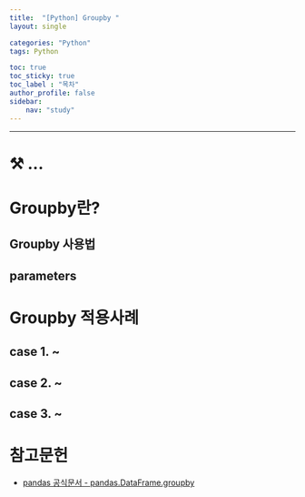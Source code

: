 ```yaml
---
title:  "[Python] Groupby "
layout: single

categories: "Python"
tags: Python

toc: true
toc_sticky: true
toc_label : "목차"
author_profile: false
sidebar:
    nav: "study"
---
```


***

# ⚒️ ...

# Groupby란?

## Groupby 사용법

## parameters

# Groupby 적용사례
## case 1. ~


## case 2. ~
## case 3. ~



# 참고문헌
- [pandas 공식문서 - pandas.DataFrame.groupby](https://pandas.pydata.org/docs/reference/api/pandas.DataFrame.groupby.html)

